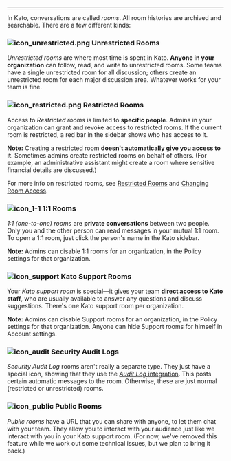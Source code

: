***

In Kato, conversations are called *rooms*. All room histories are archived and searchable. There are a few different kinds:

### ![icon_unrestricted.png](https://s3.amazonaws.com/kato-share/c40a19803021fd1a9a2a7e0c1d5501b2db31191dacbe9dda631b6c943a6521bf/clip.png) Unrestricted Rooms

*Unrestricted rooms* are where most time is spent in Kato. **Anyone in your organization** can follow, read, and write to unrestricted rooms. Some teams have a single unrestricted room for all discussion; others create an unrestricted room for each major discussion area. Whatever works for your team is fine.

### ![icon_restricted.png](https://s3.amazonaws.com/kato-share/b0ec7fb6ba4217471256c42a85225b1a82b5fb1967e754386b881b14a08591/clip.png) Restricted Rooms

Access to *Restricted rooms* is limited to **specific people**. Admins in your organization can grant and revoke access to restricted rooms. If the current room is restricted, a red bar in the sidebar shows who has access to it.

**Note:** Creating a restricted room **doesn't automatically give you access to it**. Sometimes admins create restricted rooms on behalf of others. (For example, an administrative assistant might create a room where sensitive financial details are discussed.)

For more info on restricted rooms, see [Restricted Rooms](introducing-restricted-rooms) and [Changing Room Access](introducing-changing-room-access).

### ![icon_1-1](https://s3.amazonaws.com/kato-share/ab26984594a4d458fddcedfd5dcd648dac751415e57c45568811db9a856dd946/clip.png) 1:1 Rooms

*1:1 (one-to-one) rooms* are **private conversations** between two people. Only you and the other person can read messages in your mutual 1:1 room. To open a 1:1 room, just click the person's name in the Kato sidebar.

**Note:** Admins can disable 1:1 rooms for an organization, in the Policy settings for that organization.

### ![icon_support](https://s3.amazonaws.com/kato-share/81bb199e41a8e4729cd4e1354aa2af9a611c2534a46be563149eda97cfb61954/clip.png) Kato Support Rooms

Your *Kato support room* is special—it gives your team **direct access to Kato staff**, who are usually available to answer any questions and discuss suggestions. There's one Kato support room per organization.

**Note:** Admins can disable Support rooms for an organization, in the Policy settings for that organization. Anyone can hide Support rooms for himself in Account settings.

### ![icon_audit](https://s3.amazonaws.com/kato-share/1ff1ab2420539f3d4d5b008f957e047bac4f06c45c9d08ebd288dc34975a965b/clip.png) Security Audit Logs

*Security Audit Log* rooms aren't really a separate type. They just have a special icon, showing that they use the [*Audit Log* integration](https://kato.im/articles/introducing-security-audit-log/). This posts certain automatic messages to the room. Otherwise, these are just normal (restricted or unrestricted) rooms.

### ![icon_public](https://s3.amazonaws.com/kato-share/b2695440ca4e074b7b4c5d4a434e7772615146e4221c3b0401f4eb6f72f1709/Untitled%208.png) Public Rooms

*Public rooms* have a URL that you can share with anyone, to let them chat with your team. They allow you to interact with your audience just like we interact with you in your Kato support room. (For now, we've removed this feature while we work out some technical issues, but we plan to bring it back.)
